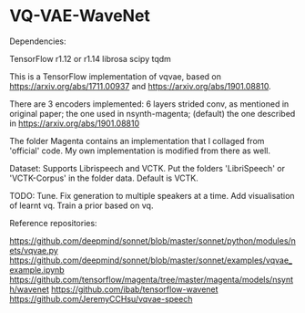 # VQ-VAE-WaveNet

Dependencies:

TensorFlow r1.12 or r1.14
librosa
scipy
tqdm

This is a TensorFlow implementation of vqvae, based on https://arxiv.org/abs/1711.00937 and https://arxiv.org/abs/1901.08810.

There are 3 encoders implemented:
6 layers strided conv, as mentioned in original paper;
the one used in nsynth-magenta; (default)
the one described in https://arxiv.org/abs/1901.08810

The folder Magenta contains an implementation that I collaged from 'official' code. My own implementation is modified from there as well.

Dataset:
Supports Librispeech and VCTK. Put the folders 'LibriSpeech' or 'VCTK-Corpus' in the folder data. Default is VCTK.

TODO:
Tune.
Fix generation to multiple speakers at a time.
Add visualisation of learnt vq.
Train a prior based on vq.

Reference repositories:

https://github.com/deepmind/sonnet/blob/master/sonnet/python/modules/nets/vqvae.py
https://github.com/deepmind/sonnet/blob/master/sonnet/examples/vqvae_example.ipynb
https://github.com/tensorflow/magenta/tree/master/magenta/models/nsynth/wavenet
https://github.com/ibab/tensorflow-wavenet
https://github.com/JeremyCCHsu/vqvae-speech
